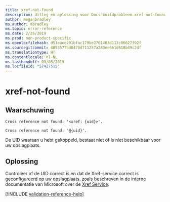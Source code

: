 ```yaml
---
title: xref-not-found
description: Uitleg en oplossing voor Docs-buildprobleem xref-not-found
author: meganbradley
ms.author: mbradley
ms.topic: error-reference
ms.date: 2/26/2019
ms.prod: non-product-specific
ms.openlocfilehash: d51eace291bfac179be2701463d113c06627f92f
ms.sourcegitcommit: 4053577bd0478d711257a283ee661d618b49c2df
ms.translationtype: HT
ms.contentlocale: nl-NL
ms.lasthandoff: 03/05/2019
ms.locfileid: "57427515"
---
```

# <a name="xref-not-found"></a>xref-not-found

## <a name="warning"></a>Waarschuwing

`Cross reference not found: '<xref: {uid}>'.`

`Cross reference not found: '@{uid}'.`

De UID waaraan u hebt gekoppeld, bestaat niet of is niet beschikbaar voor uw opslagplaats.

## <a name="resolution"></a>Oplossing

Controleer of de UID correct is en dat de Xref-service correct is geconfigureerd op uw opslagplaats, zoals beschreven in de interne documentatie van Microsoft over de [Xref Service](https://review.docs.microsoft.com/en-us/help/onboard/admin/xref-service?branch=master).

<!--make sure to add this file to your includes folder and verify the path-->
[!INCLUDE [validation-reference-help](includes/validation-reference-help.md)]
